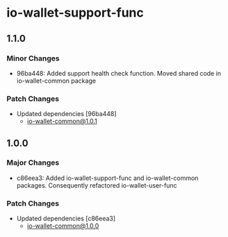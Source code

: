# io-wallet-support-func

## 1.1.0

### Minor Changes

- 96ba448: Added support health check function. Moved shared code in io-wallet-common package

### Patch Changes

- Updated dependencies [96ba448]
  - io-wallet-common@1.0.1

## 1.0.0

### Major Changes

- c86eea3: Added io-wallet-support-func and io-wallet-common packages. Consequently refactored io-wallet-user-func

### Patch Changes

- Updated dependencies [c86eea3]
  - io-wallet-common@1.0.0
